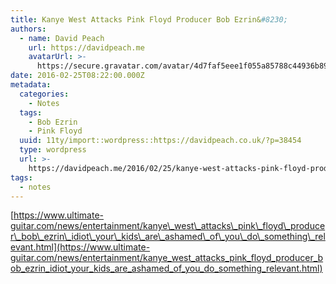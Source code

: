 ```yaml
---
title: Kanye West Attacks Pink Floyd Producer Bob Ezrin&#8230;
authors:
  - name: David Peach
    url: https://davidpeach.me
    avatarUrl: >-
      https://secure.gravatar.com/avatar/4d7faf5eee1f055a85788c44936b8995eaab6dfb004e7854ec747ccb272e91ee?s=96&d=mm&r=g
date: 2016-02-25T08:22:00.000Z
metadata:
  categories:
    - Notes
  tags:
    - Bob Ezrin
    - Pink Floyd
  uuid: 11ty/import::wordpress::https://davidpeach.co.uk/?p=38454
  type: wordpress
  url: >-
    https://davidpeach.me/2016/02/25/kanye-west-attacks-pink-floyd-producer-bob-ezrin/
tags:
  - notes
---
```

[https://www.ultimate-guitar.com/news/entertainment/kanye\_west\_attacks\_pink\_floyd\_producer\_bob\_ezrin\_idiot\_your\_kids\_are\_ashamed\_of\_you\_do\_something\_relevant.html](https://www.ultimate-guitar.com/news/entertainment/kanye_west_attacks_pink_floyd_producer_bob_ezrin_idiot_your_kids_are_ashamed_of_you_do_something_relevant.html)